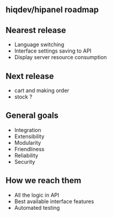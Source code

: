 hiqdev/hipanel roadmap
----------------------

## Nearest release

- Language switching
- Interface settings saving to API
- Display server resource consumption

## Next release

- cart and making order
- stock ?

## General goals

- Integration
- Extensibility
- Modularity
- Friendliness
- Reliability
- Security

## How we reach them

- All the logic in API
- Best available interface features
- Automated testing

